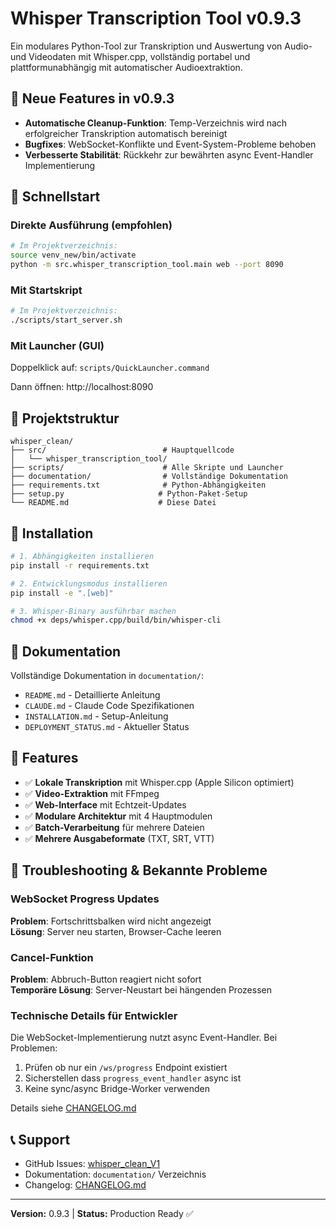 # Whisper Transcription Tool v0.9.3

Ein modulares Python-Tool zur Transkription und Auswertung von Audio- und Videodaten mit Whisper.cpp, vollständig portabel und plattformunabhängig mit automatischer Audioextraktion.

## 🎯 Neue Features in v0.9.3
- **Automatische Cleanup-Funktion**: Temp-Verzeichnis wird nach erfolgreicher Transkription automatisch bereinigt
- **Bugfixes**: WebSocket-Konflikte und Event-System-Probleme behoben
- **Verbesserte Stabilität**: Rückkehr zur bewährten async Event-Handler Implementierung

## 🚀 Schnellstart

### Direkte Ausführung (empfohlen)
```bash
# Im Projektverzeichnis:
source venv_new/bin/activate
python -m src.whisper_transcription_tool.main web --port 8090
```

### Mit Startskript
```bash
# Im Projektverzeichnis:
./scripts/start_server.sh
```

### Mit Launcher (GUI)
Doppelklick auf: `scripts/QuickLauncher.command`

Dann öffnen: http://localhost:8090

## 📁 Projektstruktur

```
whisper_clean/
├── src/                          # Hauptquellcode
│   └── whisper_transcription_tool/
├── scripts/                      # Alle Skripte und Launcher
├── documentation/                # Vollständige Dokumentation
├── requirements.txt              # Python-Abhängigkeiten
├── setup.py                     # Python-Paket-Setup
└── README.md                    # Diese Datei
```

## 🔧 Installation

```bash
# 1. Abhängigkeiten installieren
pip install -r requirements.txt

# 2. Entwicklungsmodus installieren
pip install -e ".[web]"

# 3. Whisper-Binary ausführbar machen
chmod +x deps/whisper.cpp/build/bin/whisper-cli
```

## 📖 Dokumentation

Vollständige Dokumentation in `documentation/`:
- `README.md` - Detaillierte Anleitung
- `CLAUDE.md` - Claude Code Spezifikationen
- `INSTALLATION.md` - Setup-Anleitung
- `DEPLOYMENT_STATUS.md` - Aktueller Status

## 🎯 Features

- ✅ **Lokale Transkription** mit Whisper.cpp (Apple Silicon optimiert)
- ✅ **Video-Extraktion** mit FFmpeg
- ✅ **Web-Interface** mit Echtzeit-Updates
- ✅ **Modulare Architektur** mit 4 Hauptmodulen
- ✅ **Batch-Verarbeitung** für mehrere Dateien
- ✅ **Mehrere Ausgabeformate** (TXT, SRT, VTT)

## 🔧 Troubleshooting & Bekannte Probleme

### WebSocket Progress Updates
**Problem**: Fortschrittsbalken wird nicht angezeigt  
**Lösung**: Server neu starten, Browser-Cache leeren

### Cancel-Funktion
**Problem**: Abbruch-Button reagiert nicht sofort  
**Temporäre Lösung**: Server-Neustart bei hängenden Prozessen

### Technische Details für Entwickler
Die WebSocket-Implementierung nutzt async Event-Handler. Bei Problemen:
1. Prüfen ob nur ein `/ws/progress` Endpoint existiert
2. Sicherstellen dass `progress_event_handler` async ist
3. Keine sync/async Bridge-Worker verwenden

Details siehe [CHANGELOG.md](CHANGELOG.md)

## 📞 Support

- GitHub Issues: [whisper_clean_V1](https://github.com/cubetribe/whisper_clean_V1)
- Dokumentation: `documentation/` Verzeichnis
- Changelog: [CHANGELOG.md](CHANGELOG.md)

---

**Version:** 0.9.3 | **Status:** Production Ready ✅